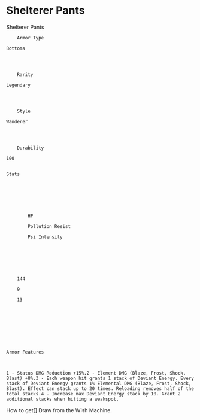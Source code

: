 # Shelterer Pants

Shelterer Pants


	
		
		
	
	



	
		Armor Type
	
	Bottoms



	
		Rarity
	
	Legendary



	
		Style
	
	Wanderer



	
		Durability
	
	100


	Stats

	
	
	
	
		
		
			HP
		
			Pollution Resist
		
			Psi Intensity
		
		
	
	
	
	
	
		144
	
		9
	
		13
	
	
	






	Armor Features


	
	1 - Status DMG Reduction +15%.2 - Element DMG (Blaze, Frost, Shock, Blast) +8%.3 - Each weapon hit grants 1 stack of Deviant Energy. Every stack of Deviant Energy grants 1% Elemental DMG (Blaze, Frost, Shock, Blast). Effect can stack up to 20 times. Reloading removes half of the total stacks.4 - Increase max Deviant Energy stack by 10. Grant 2 additional stacks when hitting a weakspot.







How to get[]
Draw from the Wish Machine.
